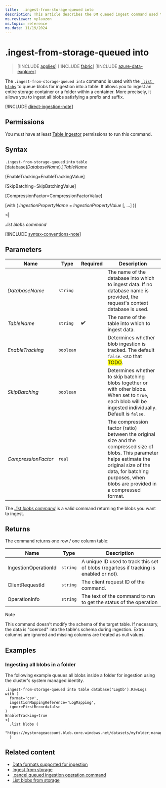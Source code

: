 ```yaml
---
title:  .ingest-from-storage-queued into
description: This article describes the DM queued ingest command used to ingest a storage folder in Azure Data Explorer.
ms.reviewer: vplauzon
ms.topic: reference
ms.date: 11/19/2024
---
```

# .ingest-from-storage-queued into

> [!INCLUDE [applies](../../includes/applies-to-version/applies.md)] [!INCLUDE [fabric](../../includes/applies-to-version/fabric.md)] [!INCLUDE [azure-data-explorer](../../includes/applies-to-version/azure-data-explorer.md)]

The `.ingest-from-storage-queued into` command is used with the [`.list blobs`](list-blobs.md) to queue blobs for ingestion into a table.  It allows you to ingest an entire storage container or a folder within a container. More precisely, it allows you to ingest all blobs satisfying a prefix and suffix.

[!INCLUDE [direct-ingestion-note](../../../includes/direct-ingestion-note.md)]

## Permissions

You must have at least [Table Ingestor](../../access-control/role-based-access-control.md) permissions to run this command.

## Syntax

`.ingest-from-storage-queued` `into` `table` [database(*DatabaseName*).]*TableName*

[EnableTracking=EnableTrackingValue]

[SkipBatching=SkipBatchingValue]

[CompressionFactor=CompressionFactorValue]

[with ( *IngestionPropertyName* = *IngestionPropertyValue* [, ...] )]

<|

*.list blobs command*
<!-- clarify whether the list blobs command should be there, and if the syntax/parameters are correct.-->

[!INCLUDE [syntax-conventions-note](../../../includes/syntax-conventions-note.md)]

## Parameters

|Name|Type|Required|Description|
|--|--|--|--|
|*DatabaseName*| `string` | |The name of the database into which to ingest data.  If no database name is provided, the request's context database is used.|
|*TableName*| `string` | :heavy_check_mark:|The name of the table into which to ingest data.|
|*EnableTracking*| `boolean` | | Determines whether blob ingestion is tracked. The default `false`. <so that <span style="background:yellow">TODO</span>.  |
|*SkipBatching*| `boolean` | | Determines whether to skip batching blobs together or with other blobs. When set to `true`, each blob will be ingested individually. Default is `false`.  |
|*CompressionFactor*| `real` | | The compression factor (ratio) between the original size and the compressed size of blobs. This parameter helps estimate the original size of the data, for batching purposes, when blobs are provided in a compressed format. |

<!--not sure what is meant here-->
The [*.list blobs command*](list-blobs.md) is a valid command returning the blobs you want to ingest.

## Returns

The command returns one row / one column table:

| Name | Type | Description |
|--|--|--|
| IngestionOperationId | `string` | A unique ID used to track this set of blobs (regarless if tracking is enabled or not). |
| ClientRequestId | `string` | The client request ID of the command. |
| OperationInfo | `string` | The text of the command to run to get the status of the operation |

<!--is this IngestionOperationId or OperationId like in ingest from storage? |OperationId|`guid`    |A unique ID representing the operation. Can be used with the `.show operation` command.| Are there now more returns?-->

>[!NOTE]
> This command doesn't modify the schema of the target table. If necessary, the data is "coerced" into the table's schema during ingestion. Extra columns are ignored and missing columns are treated as null values.

<!--mapped rather than cooerced? missing columns are filled with null values?-->

## Examples

### Ingesting all blobs in a folder

The following example queues all blobs inside a folder for ingestion using the cluster's system managed identity.

```kusto
.ingest-from-storage-queued into table database('LogDb').RawLogs
with (
  format='csv',
  ingestionMappingReference='LogMapping',
  ignoreFirstRecord=false  
)
EnableTracking=true
<|
  .list blobs (
      "https://mystorageaccount.blob.core.windows.net/datasets/myfolder;managed_identity=system"
  )
```

## Related content

* [Data formats supported for ingestion](../../ingestion-supported-formats.md)
* [Ingest from storage](ingest-from-storage.md)
* [.cancel queued ingestion operation command](cancel-queued-ingestion-operation-command.md)
* [List blobs from storage](list-blobs.md)